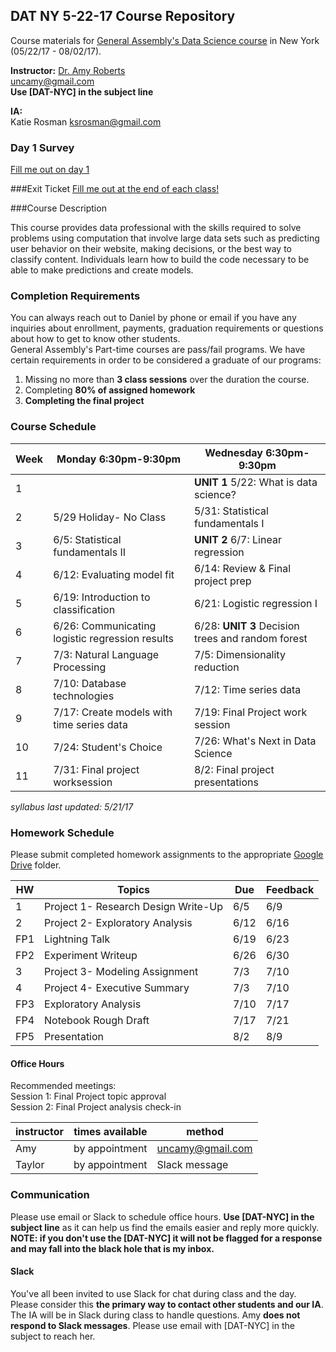 
## DAT NY 5-22-17 Course Repository

Course materials for [General Assembly's Data Science course](https://generalassemb.ly/education/data-science/new-york) in New York (05/22/17 - 08/02/17).



**Instructor:** [Dr. Amy Roberts](https://generalassemb.ly/instructors/amy-roberts/6290)  
uncamy@gmail.com  
**Use [DAT-NYC] in the subject line** 

**IA:**  
Katie Rosman
ksrosman@gmail.com

### Day 1 Survey  
[Fill me out on day 1](https://goo.gl/forms/b1t7Hx9PiHHUa1sj2)

###Exit Ticket
[Fill me out at the end of each class!](https://goo.gl/forms/nXRpmAIwhdmgGpQy1)

###Course Description

This course provides data professional with the skills required
to solve problems using computation that involve large data
sets such as predicting user behavior on their website, making
decisions, or the best way to classify content. Individuals learn
how to build the code necessary to be able to make predictions
and create models.


### Completion Requirements

You can always reach out to Daniel by phone or email if you have any inquiries about enrollment, payments, graduation requirements or questions about how to get to know other students.  
General Assembly's Part-time courses are pass/fail programs.  We have certain requirements in order to be considered a graduate of our programs:

1. Missing no more than **3 class sessions** over the duration the course.
2. Completing **80% of assigned homework**
3. **Completing the final project**

### Course Schedule 


Week | Monday 6:30pm-9:30pm | Wednesday 6:30pm-9:30pm 
--- | --- | --- 
 1 |  | **UNIT 1** 5/22: What is data science? | 5/24: Research design and pandas
 2 |  5/29 Holiday- No Class | 5/31: Statistical fundamentals I 
 3 | 6/5: Statistical fundamentals II | **UNIT 2** 6/7:  Linear regression
 4 | 6/12: Evaluating model fit | 6/14: Review & Final project prep
 5 | 6/19: Introduction to classification | 6/21: Logistic regression I 
 6 | 6/26: Communicating logistic regression results  | 6/28: **UNIT 3** Decision trees and random forest
 7 | 7/3: Natural Language Processing  |  7/5: Dimensionality reduction
 8 | 7/10: Database technologies  | 7/12: Time series data 
 9 | 7/17: Create models with time series data | 7/19: Final Project work session
 10| 7/24: Student's Choice | 7/26: What's Next in Data Science
 11| 7/31: Final project worksession | 8/2: Final project presentations
 


_syllabus last updated: 5/21/17_

### Homework Schedule

Please submit completed homework assignments to the appropriate [Google Drive](https://drive.google.com/drive/folders/0BwX2caU-SVZgTVBnREtDQ0V1MHc?usp=sharing) folder. 


HW | Topics |  Due | Feedback
--- | --- |  --- | ---
1 | Project 1- Research Design Write-Up | 6/5 | 6/9
2 | Project 2- Exploratory Analysis | 6/12 | 6/16
FP1 | Lightning Talk | 6/19 | 6/23
FP2 | Experiment Writeup  | 6/26 | 6/30
3 | Project 3- Modeling Assignment | 7/3 | 7/10
4 | Project 4- Executive Summary| 7/3 | 7/10 
FP3 | Exploratory Analysis  |  7/10 | 7/17
FP4 | Notebook Rough Draft  | 7/17 | 7/21
FP5 | Presentation | 8/2 | 8/9


#### Office Hours

Recommended meetings:    
Session 1: Final Project topic approval  
Session 2: Final Project analysis check-in  


instructor | times available | method
--- | --- | ---
Amy     | by appointment | uncamy@gmail.com  
Taylor | by appointment | Slack message


### Communication

Please use email or Slack to schedule office hours. **Use [DAT-NYC] in the subject line** as it can help us find the emails easier and reply more quickly. **NOTE: if you don't use the [DAT-NYC] it will not be flagged for a response and may fall into the black hole that is my inbox.** 

#### Slack

You've all been invited to use Slack for chat during class and the day. Please consider this **the primary way to contact other students and our IA**. The IA will be in Slack during class to handle questions. Amy **does not respond to Slack messages**. Please use email with [DAT-NYC] in the subject to reach her.
